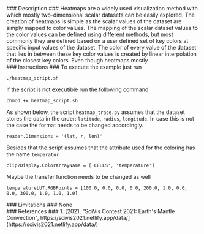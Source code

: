 <div id="description" outline_label="Description" outline_indent="0" markdown="1">
### Description ###
Heatmaps are a widely used visualization method with which mostly two-dimensional scalar datasets can be easily explored.
The creation of heatmaps is simple as the scalar values of the dataset are simply mapped to color values.
The mapping of the scalar dataset values to the color values can be defined using different methods, but most commonly they are defined based on a user defined set of key colors at specific input values of the dataset.
The color of every value of the dataset that lies in between these key color values is created by linear interpolation of the closest key colors.
Even though heatmaps mostly 
</div>
<div id="instructions" outline_label="Instructions" outline_indent="0" markdown="1">
### Instructions ###
To execute the example just run

```
./heatmap_script.sh
```

If the script is not executible run the following command

```
chmod +x heatmap_script.sh
```

As shown below, the script `heatmap_trace.py` assumes that the dataset stores the data in the order: `latitude`, `radius`, `longitude`.
In case this is not the case the format needs to be changed accordingly.
```
reader.Dimensions = '(lat, r, lon)'
```
Besides that the script assumes that the attribute used for the coloring has the name `temperatur`
```
clip2Display.ColorArrayName = ['CELLS', 'temperature']
```

Maybe the transfer function needs to be changed as well
```
temperatureLUT.RGBPoints = [100.0, 0.0, 0.0, 0.0, 200.0, 1.0, 0.0, 0.0, 300.0, 1.0, 1.0, 1.0]
```

</div>
<div id="limitations" outline_label="Limitations" outline_indent="0" markdown="1">
### Limitations ###
None
</div>
<div id="references" outline_label="References" outline_indent="0" markdown="1">
### References ###
1. [<span id="reference_dataset">2021, "SciVis Contest 2021: Earth's Mantle Convection", https://scivis2021.netlify.app/data/</span>](https://scivis2021.netlify.app/data/)
</div>
